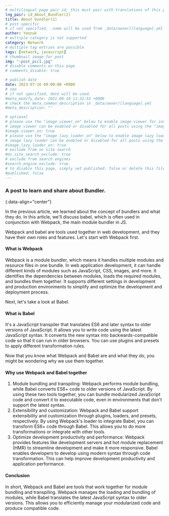 ```yaml
---
# multilingual page pair id, this must pair with translations of this page. (This name must be unique)
lng_pair: id_About_Bundler(2)
title: About bundler(2)
# post specific
# if not specified, .name will be used from _data/owner/[language].yml
author: Yeonuk
# multiple category is not supported
category: Network
# multiple tag entries are possible
tags: [network, javascript]
# thumbnail image for post
img: ":post_pic1.jpg"
# disable comments on this page
# comments_disable: true

# publish date
date: 2023-07-16 09:00:00 +0900
# seo
# if not specified, date will be used.
#meta_modify_date: 2021-08-10 11:32:53 +0900
# check the meta_common_description in _data/owner/[language].yml
#meta_description: ""

# optional
# please use the "image_viewer_on" below to enable image viewer for individual pages or posts (_posts/ or [language]/_posts folders).
# image viewer can be enabled or disabled for all posts using the "image_viewer_posts: true" setting in _data/conf/main.yml.
#image_viewer_on: true
# please use the "image_lazy_loader_on" below to enable image lazy loader for individual pages or posts (_posts/ or [language]/_posts folders).
# image lazy loader can be enabled or disabled for all posts using the "image_lazy_loader_posts: true" setting in _data/conf/main.yml.
#image_lazy_loader_on: true
# exclude from on site search
#on_site_search_exclude: true
# exclude from search engines
#search_engine_exclude: true
# to disable this page, simply set published: false or delete this file
#published: false
---
```


<!-- outline-start -->

### A post to learn and share about Bundler.

{:data-align="center"}

<!-- outline-end -->

In the previous article, we learned about the concept of bundlers and what they do.
In this article, we'll discuss babel, which is often used in conjunction with Webpack, the main module bundler in JS.

Webpack and babel are tools used together in web development, and they have their own roles and features.
Let's start with Webpack first.

#### What is Webpack

Webpack is a module bundler, which means it handles multiple modules and resource files in one bundle.
In web application development, it can handle different kinds of modules such as JavaScript, CSS, images, and more. It identifies the dependencies between modules, loads the required modules, and bundles them together.
It supports different settings in development and production environments to simplify and optimize the development and deployment process.

Next, let's take a look at Babel.

#### What is Babel

It's a JavaScript transpiler that translates ES6 and later syntax to older versions of JavaScript.
It allows you to write code using the latest JavaScript syntax.
It converts the new syntax into backwards-compatible code so that it can run in older browsers.
You can use plugins and presets to apply different transformation rules.

Now that you know what Webpack and Babel are and what they do, you might be wondering why we use them together.

#### Why use Webpack and Babel together

1. Module bundling and transpiling: Webpack performs module bundling, while Babel converts ES6+ code to older versions of JavaScript. By using these two tools together, you can bundle modularized JavaScript code and convert it to executable code, even in environments that don't support the latest syntax.
2. Extensibility and customization: Webpack and Babel support extensibility and customization through plugins, loaders, and presets, respectively. By using Webpack's loader to integrate Babel, you can transform ES6+ code through Babel. This allows you to do more transformations or integrate with other tools.
3. Optimize development productivity and performance: Webpack provides features like development servers and hot module replacement (HMR) to streamline development and make it more responsive. Babel enables developers to develop using modern syntax through code transformation. This can help improve development productivity and application performance.

#### Conclusion

In short, Webpack and Babel are tools that work together for module bundling and transpiling.
Webpack manages the loading and bundling of modules, while Babel translates the latest JavaScript syntax to older versions.
This allows you to efficiently manage your modularized code and produce compatible code.
